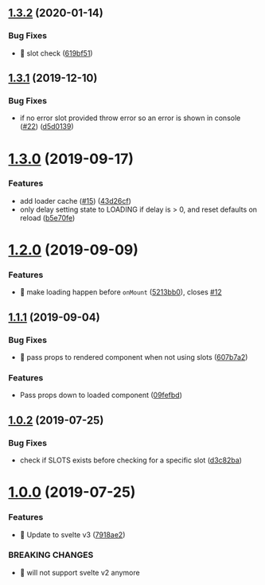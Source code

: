 ## [1.3.2](https://github.com/kaisermann/svelte-loadable/compare/v1.3.1...v1.3.2) (2020-01-14)


### Bug Fixes

* 🐛 slot check ([619bf51](https://github.com/kaisermann/svelte-loadable/commit/619bf516a96bead547f4e42afdeb30299d635354))



## [1.3.1](https://github.com/kaisermann/svelte-loadable/compare/v1.3.0...v1.3.1) (2019-12-10)


### Bug Fixes

* if no error slot provided throw error so an error is shown in console ([#22](https://github.com/kaisermann/svelte-loadable/issues/22)) ([d5d0139](https://github.com/kaisermann/svelte-loadable/commit/d5d013901f5c9b550c10e5ec8cefa287fac77811))



# [1.3.0](https://github.com/kaisermann/svelte-loadable/compare/v1.2.0...v1.3.0) (2019-09-17)


### Features

* add loader cache ([#15](https://github.com/kaisermann/svelte-loadable/issues/15)) ([43d26cf](https://github.com/kaisermann/svelte-loadable/commit/43d26cfc2dcfc4e1ad1e4b352ed4a82c44043b63))
* only delay setting state to LOADING if delay is > 0, and reset defaults on reload ([b5e70fe](https://github.com/kaisermann/svelte-loadable/commit/b5e70fe0ac40c4378c05c4e3d1408dd2804b448d))



# [1.2.0](https://github.com/kaisermann/svelte-loadable/compare/v1.1.1...v1.2.0) (2019-09-09)


### Features

* 🎸 make loading happen before `onMount` ([5213bb0](https://github.com/kaisermann/svelte-loadable/commit/5213bb0065f8e7d541db830deb4664f778f9e0e9)), closes [#12](https://github.com/kaisermann/svelte-loadable/issues/12)



## [1.1.1](https://github.com/kaisermann/svelte-loadable/compare/v1.0.2...v1.1.1) (2019-09-04)


### Bug Fixes

* 🐛 pass props to rendered component when not using slots ([607b7a2](https://github.com/kaisermann/svelte-loadable/commit/607b7a23aa239eb5d6f372b8fe5107a4860b8f44))


### Features

* Pass props down to loaded component ([09fefbd](https://github.com/kaisermann/svelte-loadable/commit/09fefbdf4a0db55a49fa45bf778b61a8df23ebf5))



## [1.0.2](https://github.com/kaisermann/svelte-loadable/compare/v1.0.0...v1.0.2) (2019-07-25)


### Bug Fixes

* check if SLOTS exists before checking for a specific slot ([d3c82ba](https://github.com/kaisermann/svelte-loadable/commit/d3c82ba2c08b3a2d951ee6a7c048a3dfabef6f63))



# [1.0.0](https://github.com/kaisermann/svelte-loadable/compare/7918ae2f44fe8e67c003da1d2ad33b450a2cf06b...v1.0.0) (2019-07-25)


### Features

* 🎸 Update to svelte v3 ([7918ae2](https://github.com/kaisermann/svelte-loadable/commit/7918ae2f44fe8e67c003da1d2ad33b450a2cf06b))


### BREAKING CHANGES

* 🧨 will not support svelte v2 anymore



